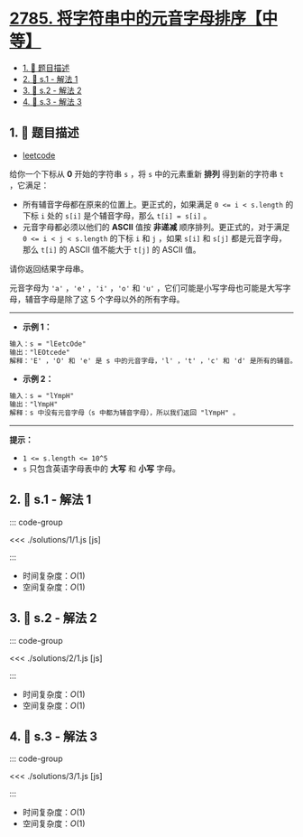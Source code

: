 # [2785. 将字符串中的元音字母排序【中等】](https://github.com/tnotesjs/TNotes.leetcode/tree/main/notes/2785.%20%E5%B0%86%E5%AD%97%E7%AC%A6%E4%B8%B2%E4%B8%AD%E7%9A%84%E5%85%83%E9%9F%B3%E5%AD%97%E6%AF%8D%E6%8E%92%E5%BA%8F%E3%80%90%E4%B8%AD%E7%AD%89%E3%80%91)

<!-- region:toc -->

- [1. 📝 题目描述](#1--题目描述)
- [2. 🎯 s.1 - 解法 1](#2--s1---解法-1)
- [3. 🎯 s.2 - 解法 2](#3--s2---解法-2)
- [4. 🎯 s.3 - 解法 3](#4--s3---解法-3)

<!-- endregion:toc -->

## 1. 📝 题目描述

- [leetcode](https://leetcode.cn/problems/sort-vowels-in-a-string/)

给你一个下标从 **0** 开始的字符串 `s` ，将 `s` 中的元素重新 **排列** 得到新的字符串 `t` ，它满足：

- 所有辅音字母都在原来的位置上。更正式的，如果满足 `0 <= i < s.length` 的下标 `i` 处的 `s[i]` 是个辅音字母，那么 `t[i] = s[i]` 。
- 元音字母都必须以他们的 **ASCII** 值按 **非递减** 顺序排列。更正式的，对于满足 `0 <= i < j < s.length` 的下标 `i` 和 `j` ，如果 `s[i]` 和 `s[j]` 都是元音字母，那么 `t[i]` 的 ASCII 值不能大于 `t[j]` 的 ASCII 值。

请你返回结果字母串。

元音字母为 `'a'` ，`'e'` ，`'i'` ，`'o'` 和 `'u'` ，它们可能是小写字母也可能是大写字母，辅音字母是除了这 5 个字母以外的所有字母。

---

- **示例 1：**

```txt
输入：s = "lEetcOde"
输出："lEOtcede"
解释：'E' ，'O' 和 'e' 是 s 中的元音字母，'l' ，'t' ，'c' 和 'd' 是所有的辅音。将元音字母按照 ASCII 值排序，辅音字母留在原地。
```

- **示例 2：**

```txt
输入：s = "lYmpH"
输出："lYmpH"
解释：s 中没有元音字母（s 中都为辅音字母），所以我们返回 "lYmpH" 。
```

---

**提示：**

- `1 <= s.length <= 10^5`
- `s` 只包含英语字母表中的 **大写** 和 **小写** 字母。

## 2. 🎯 s.1 - 解法 1

::: code-group

<<< ./solutions/1/1.js [js]

:::

- 时间复杂度：$O(1)$
- 空间复杂度：$O(1)$

## 3. 🎯 s.2 - 解法 2

::: code-group

<<< ./solutions/2/1.js [js]

:::

- 时间复杂度：$O(1)$
- 空间复杂度：$O(1)$

## 4. 🎯 s.3 - 解法 3

::: code-group

<<< ./solutions/3/1.js [js]

:::

- 时间复杂度：$O(1)$
- 空间复杂度：$O(1)$
